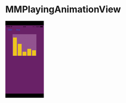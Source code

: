 # MMPlayingAnimationView

![サンプル](https://github.com/magnetmagic/MMPlayingAnimationView/blob/master/playing.gif "サンプル")


